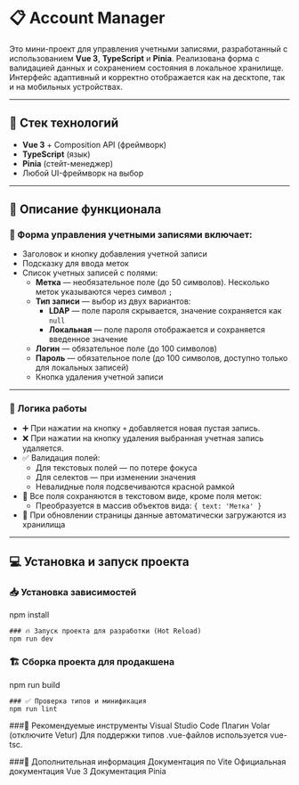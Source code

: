 # 📋 Account Manager

Это мини-проект для управления учетными записями, разработанный с использованием **Vue 3**, **TypeScript** и **Pinia**. Реализована форма с валидацией данных и сохранением состояния в локальное хранилище. Интерфейс адаптивный и корректно отображается как на десктопе, так и на мобильных устройствах.

---

## 🚀 Стек технологий

- **Vue 3** + Composition API (фреймворк)
- **TypeScript** (язык)
- **Pinia** (стейт-менеджер)
- Любой UI-фреймворк на выбор

---

## 📑 Описание функционала

### 🔹 Форма управления учетными записями включает:

- Заголовок и кнопку добавления учетной записи
- Подсказку для ввода меток
- Список учетных записей с полями:
  - **Метка** — необязательное поле (до 50 символов). Несколько меток указываются через символ `;`
  - **Тип записи** — выбор из двух вариантов:
    - **LDAP** — поле пароля скрывается, значение сохраняется как `null`
    - **Локальная** — поле пароля отображается и сохраняется введенное значение
  - **Логин** — обязательное поле (до 100 символов)
  - **Пароль** — обязательное поле (до 100 символов, доступно только для локальных записей)
  - Кнопка удаления учетной записи

---

### 🔄 Логика работы

- ➕ При нажатии на кнопку `+` добавляется новая пустая запись.
- ❌ При нажатии на кнопку удаления выбранная учетная запись удаляется.
- ✅ Валидация полей:
  - Для текстовых полей — по потере фокуса
  - Для селектов — при изменении значения
  - Невалидные поля подсвечиваются красной рамкой
- 💾 Все поля сохраняются в текстовом виде, кроме поля меток:
  - Преобразуется в массив объектов вида: `{ text: 'Метка' }`
- 🔄 При обновлении страницы данные автоматически загружаются из хранилища

---

## 💻 Установка и запуск проекта

### 📥 Установка зависимостей

npm install

```
### 🔥 Запуск проекта для разработки (Hot Reload)
npm run dev
```

### 🏗️ Сборка проекта для продакшена

npm run build

```
### ✅ Проверка типов и минификация
npm run lint
```

###🔧 Рекомендуемые инструменты
Visual Studio Code
Плагин Volar (отключите Vetur)
Для поддержки типов .vue-файлов используется vue-tsc.

###📜 Дополнительная информация
Документация по Vite
Официальная документация Vue 3
Документация Pinia
